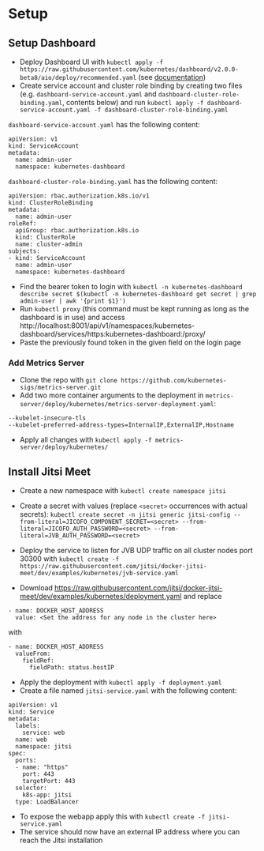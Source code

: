 # Setup

## Setup Dashboard

- Deploy Dashboard UI with `kubectl apply -f https://raw.githubusercontent.com/kubernetes/dashboard/v2.0.0-beta8/aio/deploy/recommended.yaml` (see [documentation](https://github.com/kubernetes/dashboard/blob/master/docs/user/access-control/creating-sample-user.md))
- Create service account and cluster role binding by creating two files (e.g. `dashboard-service-account.yaml` and `dashboard-cluster-role-binding.yaml`, contents below) and run `kubectl apply -f dashboard-service-account.yaml -f dashboard-cluster-role-binding.yaml`

`dashboard-service-account.yaml` has the following content:
```
apiVersion: v1
kind: ServiceAccount
metadata:
  name: admin-user
  namespace: kubernetes-dashboard
```

`dashboard-cluster-role-binding.yaml` has the following content:
```
apiVersion: rbac.authorization.k8s.io/v1
kind: ClusterRoleBinding
metadata:
  name: admin-user
roleRef:
  apiGroup: rbac.authorization.k8s.io
  kind: ClusterRole
  name: cluster-admin
subjects:
- kind: ServiceAccount
  name: admin-user
  namespace: kubernetes-dashboard
```

- Find the bearer token to login with `kubectl -n kubernetes-dashboard describe secret $(kubectl -n kubernetes-dashboard get secret | grep admin-user | awk '{print $1}')`
- Run `kubectl proxy` (this command must be kept running as long as the dashboard is in use) and access http://localhost:8001/api/v1/namespaces/kubernetes-dashboard/services/https:kubernetes-dashboard:/proxy/
- Paste the previously found token in the given field on the login page

### Add Metrics Server

- Clone the repo with `git clone https://github.com/kubernetes-sigs/metrics-server.git`
- Add two more container arguments to the deployment in `metrics-server/deploy/kubernetes/metrics-server-deployment.yaml`:

```
--kubelet-insecure-tls
--kubelet-preferred-address-types=InternalIP,ExternalIP,Hostname
```

- Apply all changes with `kubectl apply -f metrics-server/deploy/kubernetes/`

## Install Jitsi Meet

- Create a new namespace with `kubectl create namespace jitsi`
- Create a secret with values (replace `<secret>` occurrences with actual secrets): `kubectl create secret -n jitsi generic jitsi-config --from-literal=JICOFO_COMPONENT_SECRET=<secret> --from-literal=JICOFO_AUTH_PASSWORD=<secret> --from-literal=JVB_AUTH_PASSWORD=<secret>`
- Deploy the service to listen for JVB UDP traffic on all cluster nodes port 30300 with `kubectl create -f https://raw.githubusercontent.com/jitsi/docker-jitsi-meet/dev/examples/kubernetes/jvb-service.yaml`

- Download https://raw.githubusercontent.com/jitsi/docker-jitsi-meet/dev/examples/kubernetes/deployment.yaml and replace

```
- name: DOCKER_HOST_ADDRESS
  value: <Set the address for any node in the cluster here>
```

with

```
- name: DOCKER_HOST_ADDRESS
  valueFrom:
    fieldRef:
      fieldPath: status.hostIP
```
- Apply the deployment with `kubectl apply -f deployment.yaml`
- Create a file named `jitsi-service.yaml` with the following content:

```
apiVersion: v1
kind: Service
metadata:
  labels:
    service: web
  name: web
  namespace: jitsi
spec:
  ports:
  - name: "https"
    port: 443
    targetPort: 443
  selector:
    k8s-app: jitsi
  type: LoadBalancer
```
- To expose the webapp apply this with `kubectl create -f jitsi-service.yaml`
- The service should now have an external IP address where you can reach the Jitsi installation

